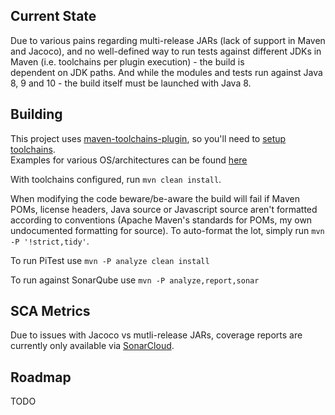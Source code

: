 

## Current State

Due to various pains regarding multi-release JARs (lack of support in Maven and Jacoco), and no well-defined 
way to run tests against different JDKs in Maven (i.e. toolchains per plugin execution) - the build is  
dependent on JDK paths.  And while the modules and tests run against Java 8, 9 and 10 - the build itself must 
be launched with Java 8.


## Building 

This project uses [maven-toolchains-plugin][maven-toolchains-plugin], so you'll need to [setup toolchains][maven-toolchains-plugin-setup].  
Examples for various OS/architectures can be found [here][maven-central-earcam-toolchain] 

With toolchains configured, run `mvn clean install`.

When modifying the code beware/be-aware the build will fail if Maven POMs, license headers, Java source or Javascript source aren't formatted
according to conventions (Apache Maven's standards for POMs, my own undocumented formatting for source).  To auto-format the lot, simply run 
`mvn -P '!strict,tidy'`.

To run PiTest use `mvn -P analyze clean install`

To run against SonarQube use `mvn -P analyze,report,sonar`

## SCA Metrics

Due to issues with Jacoco vs mutli-release JARs, coverage reports are currently only available 
via [SonarCloud](https://sonarcloud.io/component_measures?id=io.earcam%3Aio.earcam.instrumental&metric=coverage). 



## Roadmap

TODO


[maven-toolchains-plugin]: http://maven.apache.org/plugins/maven-toolchains-plugin/
[maven-toolchains-plugin-setup]: https://maven.apache.org/guides/mini/guide-using-toolchains.html
[maven-central-earcam-toolchain]: http://search.maven.org/#search%7Cga%7C1%7Ca%3A%22io.earcam.maven.toolchain%22